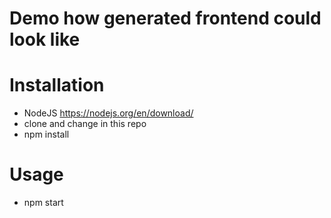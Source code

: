 # Demo how generated frontend could look like
# Installation
- NodeJS https://nodejs.org/en/download/
- clone and change in this repo
- npm install

# Usage
- npm start

